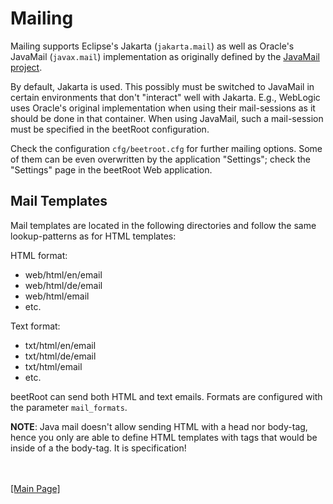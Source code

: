 # Mailing

Mailing supports Eclipse's Jakarta (`jakarta.mail`) as well as Oracle's JavaMail (`javax.mail`) implementation as originally defined by the [JavaMail project](https://javaee.github.io/javamail).

By default, Jakarta is used. This possibly must be switched to JavaMail in certain environments that don't "interact" well with Jakarta. E.g., WebLogic uses Oracle's
original implementation when using their mail-sessions as it should be done in that container. When using JavaMail, such a mail-session must be specified in the beetRoot configuration.

Check the configuration `cfg/beetroot.cfg` for further mailing options. Some of them can be even overwritten by the application "Settings"; check the "Settings" page in the beetRoot Web application.

## Mail Templates

Mail templates are located in the following directories and follow the same lookup-patterns as for HTML templates:

HTML format:

  - web/html/en/email
  - web/html/de/email
  - web/html/email
  - etc.

Text format:

  - txt/html/en/email
  - txt/html/de/email
  - txt/html/email
  - etc.

beetRoot can send both HTML and text emails. Formats are configured with the parameter `mail_formats`.


**NOTE**: Java mail doesn't allow sending HTML with a head nor body-tag, hence you only are able to define HTML templates with tags that would be inside of a the body-tag. It is specification!


<br>
<br>
<a href="../README.md">[Main Page]</a>

